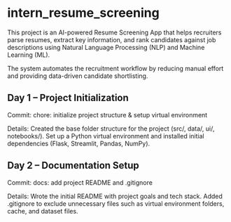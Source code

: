 # intern_resume_screening

This project is an AI-powered Resume Screening App that helps recruiters parse resumes, extract key information, and rank candidates against job descriptions using Natural Language Processing (NLP) and Machine Learning (ML).

The system automates the recruitment workflow by reducing manual effort and providing data-driven candidate shortlisting.

## Day 1 – Project Initialization

Commit: chore: initialize project structure & setup virtual environment

Details: Created the base folder structure for the project (src/, data/, ui/, notebooks/). Set up a Python virtual environment and installed initial dependencies (Flask, Streamlit, Pandas, NumPy).

## Day 2 – Documentation Setup

Commit: docs: add project README and .gitignore

Details: Wrote the initial README with project goals and tech stack. Added .gitignore to exclude unnecessary files such as virtual environment folders, cache, and dataset files.
